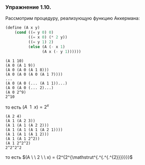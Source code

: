### Упражнение 1.10.
Рассмотрим процедуру, реализующую функцию Аккермана:
```scheme
(define (A x y)
    (cond ((= y 0) 0)
          ((= x 0) (* 2 y))
          ((= y 1) 2)
          (else (A (- x 1) 
                (A x (- y 1))))))
```
```
(A 1 10)
(A 0 (A 1 9))
(A 0 (A 0 (A 1 8)))
(A 0 (A 0 (A 0 (A 1 7))))
...
(A 0 (A 0 (... (A 1 1))...)
(A 0 (A 0 (... 2)...)
(A 0 2^9)
2^10
```
то есть $(A \ \ 1 \ \ x) = 2^x$
```
(A 2 4)
(A 1 (A 2 3))
(A 1 (A 1 (A 2 2)))
(A 1 (A 1 (A 1 (A 2 1))))
(A 1 (A 1 (A 1 2)))
(A 1 (A 1 2^2))
(A 1 2^2^2)
2^2^2^2
```
то есть $(A \ \ 2 \ \ x) = {2^{2^{\mathstrut^{.^{.^{.^{2}}}}}}}$